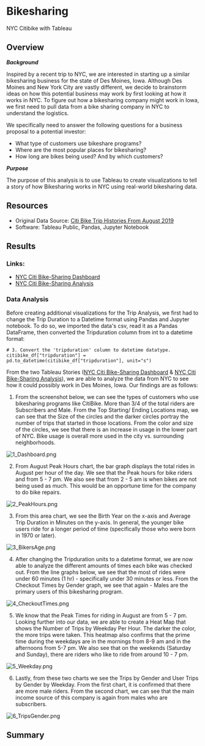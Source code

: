 # Bikesharing
NYC Citibike with Tableau

## Overview 
***Background***

Inspired by a recent trip to NYC, we are interested in starting up a similar bikesharing business for the state of Des Moines, Iowa.  Although Des Moines and New York City are vastly different, we decide to brainstorm ideas on how this potential business may work by first looking at how it works in NYC. To figure out how a bikesharing company might work in Iowa, we first need to pull data from a bike sharing company in NYC to understand the logistics. 

We specifically need to answer the following questions for a business proposal to a potential investor: 

- What type of customers use bikeshare programs? 
- Where are the most popular places for bikesharing? 
- How long are bikes being used? And by which customers? 

***Purpose***

The purpose of this analysis is to use Tableau to create visualizations to tell a story of how Bikesharing works in NYC using real-world bikesharing data. 

## Resources 
- Original Data Source: [Citi Bike Trip Histories From August 2019](https://ride.citibikenyc.com/system-data)
- Software: Tableau Public, Pandas, Jupyter Notebook 


## Results
### Links: 
- [NYC Citi Bike-Sharing Dashboard](https://public.tableau.com/app/profile/meghan.koon/viz/Module_15_16696632827210/NYCCitiBikeStory?publish=yes)
- [NYC Citi Bike-Sharing Analysis](https://public.tableau.com/app/profile/meghan.koon/viz/NYCCitiBikeSharingAnalysis_16698551962160/NYCCitiBikeSharingAnalysis?publish=yes)

### Data Analysis
Before creating additional visualizations for the Trip Analysis, we first had to change the Trip Duration to a Datetime format using Pandas and Jupyter notebook. To do so, we imported the data's csv, read it as a Pandas DataFrame, then converted the Tripduration column from int to a datetime format: 
```
# 3. Convert the 'tripduration' column to datetime datatype.
citibike_df["tripduration"] = pd.to_datetime(citibike_df["tripduration"], unit="s")
```

From the two Tableau Stories ([NYC Citi Bike-Sharing Dashboard](https://public.tableau.com/app/profile/meghan.koon/viz/Module_15_16696632827210/NYCCitiBikeStory?publish=yes) & [NYC Citi Bike-Sharing Analysis](https://public.tableau.com/app/profile/meghan.koon/viz/NYCCitiBikeSharingAnalysis_16698551962160/NYCCitiBikeSharingAnalysis?publish=yes)), we are able to analyze the data from NYC to see how it could possibly work in Des Moines, Iowa. Our findings are as follows: 

1. From the screenshot below, we can see the types of customers who use bikesharing programs like CitiBike. More than 3/4 of the total riders are Subscribers and Male. From the Top Starting/ Ending Locations map, we can see that the Size of the circles and the darker circles portray the number of trips that started in those locations. From the color and size of the circles, we see that there is an increase in usage in the lower part of NYC. Bike usage is overall more used in the city vs. surrounding neighborhoods. 

![1_Dashboard.png](Images/1_Dashboard.png)

2. From August Peak Hours chart, the bar graph displays the total rides in August per hour of the day. We see that the Peak hours for bike riders and from 5 - 7 pm. We also see that from 2 - 5 am is when bikes are not being used as much. This would be an opportune time for the company to do bike repairs. 

![2_PeakHours.png](Images/2_PeakHours.png)

3. From this area chart, we see the Birth Year on the x-axis and Average Trip Duration in Minutes on the y-axis. In general, the younger bike users ride for a longer period of time (specifically those who were born in 1970 or later). 

![3_BikersAge.png](Images/3_BikersAge.png)

4. After changing the Tripduration units to a datetime format, we are now able to analyze the different amounts of times each bike was checked out. From the line graphs below, we see that the most of rides were under 60 minutes (1 hr) - specifically under 30 minutes or less. From the Checkout Times by Gender graph, we see that again - Males are the primary users of this bikesharing program. 

![4_CheckoutTimes.png](Images/4_CheckoutTimes.png)

5. We know that the Peak Times for riding in August are from 5 - 7 pm. Looking further into our data, we are able to create a Heat Map that shows the Number of Trips by Weekday Per Hour. The darker the color, the more trips were taken. This heatmap also confirms that the prime time during the weekdays are in the mornings from 8-9 am and in the afternoons from 5-7 pm. We also see that on the weekends (Saturday and Sunday), there are riders who like to ride from around 10 - 7 pm. 

![5_Weekday.png](Images/5_Weekday.png)

6. Lastly, from these two charts we see the Trips by Gender and User Trips by Gender by Weekday. From the first chart, it is confirmed that there are more male riders. From the second chart, we can see that the main income source of this company is again from males who are subscribers. 

![6_TripsGender.png](Images/6_TripsGender.png)

## Summary 


